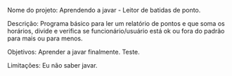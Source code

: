 Nome do projeto: Aprendendo a javar - Leitor de batidas de ponto.

Descrição: Programa básico para ler um relatório de pontos e que soma os horários, divide e verifica se funcionário/usuário está ok ou fora do padrão para mais ou para menos.

Objetivos: Aprender a javar finalmente. Teste.

Limitações: Eu não saber javar.